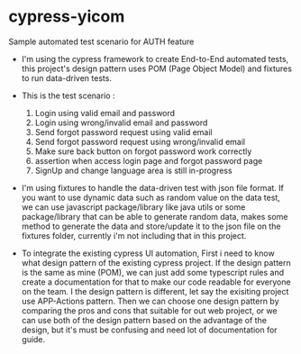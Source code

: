 # cypress-yicom
Sample automated test scenario for AUTH feature

* I'm using the cypress framework to create End-to-End automated tests, this project's design pattern uses POM (Page Object Model) and fixtures to run data-driven tests.

* This is the test scenario :
  1. Login using valid email and password
  2. Login using wrong/invalid email and password
  3. Send forgot password request using valid email
  4. Send forgot password request using wrong/invalid email
  5. Make sure back button on forgot password work correctly
  6. assertion when access login page and forgot password page
  7. SignUp and change language area is still in-progress

* I'm using fixtures to handle the data-driven test with json file format. If you want to use dynamic data such as random value on the data test, we can use javascript package/library like java utils or some package/library that can be able to generate random data, makes some method to generate the data and store/update it to the json file on the fixtures folder, currently i'm not including that in this project.

* To integrate the existing cypress UI automation, First i need to know what design pattern of the existing cypress project. If the design pattern is the same as mine (POM), we can just add some typescript rules and create a documentation for that to make our code readable for everyone on the team. I the design pattern is different, let say the exisiting project use APP-Actions pattern. Then we can choose one design pattern by comparing the pros and cons that suitable for out web project, or we can use both of the design pattern based on the advantage of the design, but it's must be confusing and need lot of documentation for guide.
